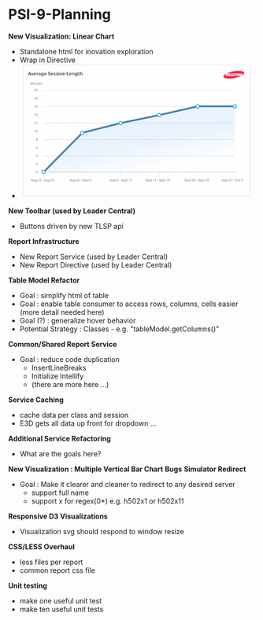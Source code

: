 # PSI-9-Planning

__New Visualization: Linear Chart__
  * Standalone html for inovation exploration
  * Wrap in Directive
  * ![Chart Image](https://github.com/AlanCramer/PSI-9-Planning/blob/master/images/LinearChart.png)
  
__New Toolbar (used by Leader Central)__
  * Buttons driven by new TLSP api

__Report Infrastructure__
  * New Report Service (used by Leader Central)
  * New Report Directive (used by Leader Central)

__Table Model Refactor__ 
  * Goal : simplify html of table
  * Goal : enable table consumer to access rows, columns, cells easier (more detail needed here)
  * Goal (?) : generalize hover behavior
  * Potential Strategy : Classes - e.g. "tableModel.getColumns()"  

__Common/Shared Report Service__
  * Goal : reduce code duplication
    - InsertLineBreaks
    - Initialize Intellify
    - (there are more here ...)

__Service Caching__
  * cache data per class and session
  * E3D gets all data up front for dropdown ...

__Additional Service Refactoring__
  * What are the goals here?

__New Visualization : Multiple Vertical Bar Chart__
__Bugs__
__Simulator Redirect__
  * Goal : Make it clearer and cleaner to redirect to any desired server
    - support full name
    - support x for regex(0*) e.g. h502x1 or h502x11

__Responsive D3 Visualizations__
  * Visualization svg should respond to window resize

__CSS/LESS Overhaul__
  * less files per report
  * common report css file
  
__Unit testing__
  * make one useful unit test
  * make ten useful unit tests
   
